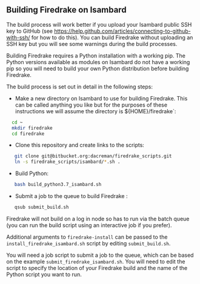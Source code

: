 ## Building Firedrake on Isambard

The build process will work better if you upload your Isambard public SSH key to GitHub (see https://help.github.com/articles/connecting-to-github-with-ssh/ for how to do this). You can build Firedrake without uploading an SSH key but you will see some warnings during the build processes. 

Building Firedrake requires a Python installation with a working pip. The Python versions available as modules on Isambard do not have a working pip so you will need to build your own Python distribution before building Firedrake.

The build process is set out in detail in the following steps:

* Make a new directory on Isambard to use for building Firedrake. This can be called anything you like but for the purposes of these instructions we will assume the directory is ${HOME}/firedrake`:

```bash
  cd ~
  mkdir firedrake
  cd firedrake
```

* Clone this repository and create links to the scripts:

```bash
   git clone git@bitbucket.org:dacreman/firedrake_scripts.git
   ln -s firedrake_scripts/isambard/*.sh .
```

* Build Python:
```bash
   bash build_python3.7_isambard.sh
```

* Submit a job to the queue to build Firedrake :
```bash
   qsub submit_build.sh
```

Firedrake will not build on a log in node so has to run via the batch queue (you can run the build script using an interactive job if you prefer).

Additional arguments to `firedrake-install` can be passed to the `install_firedrake_isambard.sh` script by editing `submit_build.sh`.

You will need a job script to submit a job to the queue, which can be based on the example `submit_firedrake_isambard.sh`. You will need to
edit the script to specify the location of your Firedrake build and the name of the Python script you want to run.
